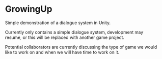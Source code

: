 # GrowingUp
Simple demonstration of a dialogue system in Unity.

Currently only contains a simple dialogue system, development may resume, or this will be replaced with another game project.

Potential collaborators are currently discussing the type of game we would like to work on and when we will have time to work on it.
